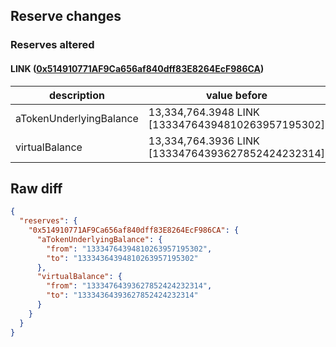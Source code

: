 ## Reserve changes

### Reserves altered

#### LINK ([0x514910771AF9Ca656af840dff83E8264EcF986CA](https://etherscan.io/address/0x514910771AF9Ca656af840dff83E8264EcF986CA))

| description | value before | value after |
| --- | --- | --- |
| aTokenUnderlyingBalance | 13,334,764.3948 LINK [13334764394810263957195302] | 13,334,364.3948 LINK [13334364394810263957195302] |
| virtualBalance | 13,334,764.3936 LINK [13334764393627852424232314] | 13,334,364.3936 LINK [13334364393627852424232314] |


## Raw diff

```json
{
  "reserves": {
    "0x514910771AF9Ca656af840dff83E8264EcF986CA": {
      "aTokenUnderlyingBalance": {
        "from": "13334764394810263957195302",
        "to": "13334364394810263957195302"
      },
      "virtualBalance": {
        "from": "13334764393627852424232314",
        "to": "13334364393627852424232314"
      }
    }
  }
}
```